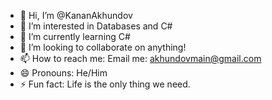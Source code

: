 - 👋 Hi, I’m @KananAkhundov
- 👀 I’m interested in Databases and C#
- 🌱 I’m currently learning C#
- 💞️ I’m looking to collaborate on anything!
- 📫 How to reach me: Email me: akhundovmain@gmail.com
- 😄 Pronouns: He/Him
- ⚡ Fun fact: Life is the only thing we need.

<!---
KananAkhundov/KananAkhundov is a ✨ special ✨ repository because its `README.md` (this file) appears on your GitHub profile.
You can click the Preview link to take a look at your changes.
--->
